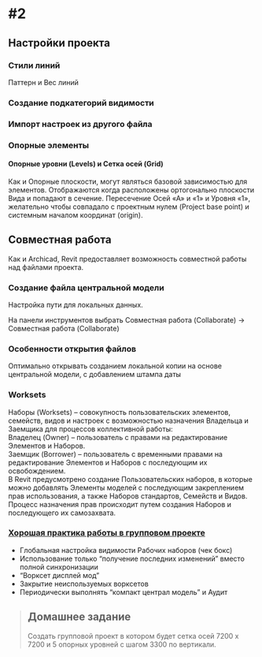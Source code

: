 # \#2

## Настройки проекта

### Стили линий

Паттерн и Вес линий

### Создание подкатегорий видимости

### Импорт настроек из другого файла

### Опорные элементы

#### Опорные уровни \(Levels\) и Сетка осей \(Grid\)

Как и Опорные плоскости, могут являться базовой зависимостью для элементов. Отображаются когда расположены ортогонально плоскости Вида и попадают в сечение. Пересечение Осей «А» и «1» и Уровня «1», желательно чтобы совпадало с проектным нулем \(Project base point\) и системным началом координат \(origin\).

## Совместная работа

Как и Archicad, Revit предоставляет возможность совместной работы над файлами проекта.

### Создание файла центральной модели

Настройка пути для локальных данных.

На панели инструментов выбрать Совместная работа \(Collaborate\) -&gt; Совместная работа \(Collaborate\)

### Особенности открытия файлов

Оптимально открывать созданием локальной копии на основе центральной модели, с добавлением штампа даты

### Worksets

Наборы \(Worksets\) – совокупность пользовательских элементов, семейств, видов и настроек с возможностью назначения Владельца и Заемщика для процессов коллективной работы:  
Владелец \(Owner\) – пользователь с правами на редактирование Элементов и Наборов.  
Заемщик \(Borrower\) – пользователь с временными правами на редактирование Элементов и Наборов с последующим их освобождением.  
В Revit предусмотрено создание Пользовательских наборов, в которые можно добавлять Элементы моделей с последующим закреплением прав использования, а также Наборов стандартов, Семейств и Видов. Процесс назначения прав происходит путем создания Наборов и последующего их самозахвата.

### [Хорошая практика работы в групповом проекте](https://knowledge.autodesk.com/support/revit-products/learn-explore/caas/CloudHelp/cloudhelp/2015/ENU/Revit-Collaborate/files/GUID-80D390B3-D751-4703-BC79-1A66497C1928-htm.html)

* Глобальная настройка видимости Рабочих наборов \(чек бокс\)
* Использование только “получение последних изменений” вместо полной синхронизации
* “Ворксет дисплей мод”
* Закрытие неиспользуемых ворксетов
* Периодически выполнять “компакт централ модель” и Аудит

> ## **Домашнее задание**
>
> Создать групповой проект в котором будет сетка осей 7200 x 7200 и 5 опорных уровней с шагом 3300 по вертикали.

